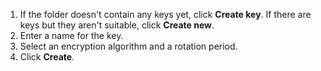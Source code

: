 1. If the folder doesn't contain any keys yet, click **Create key**. If there are keys but they aren't suitable, click **Create new**.
1. Enter a name for the key.
1. Select an encryption algorithm and a rotation period.
1. Click **Create**.
